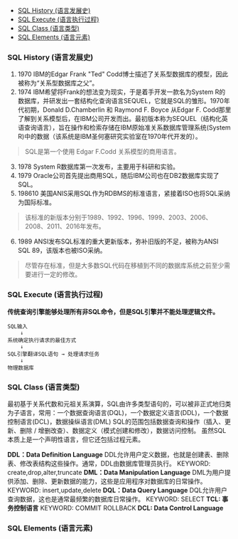 - [SQL History (语言发展史)](#sql-history-语言发展史)
- [SQL Execute (语言执行过程)](#sql-execute-语言执行过程)
- [SQL Class (语言类型)](#sql-class-语言类型)
- [SQL Elements (语言元素)](#sql-elements-语言元素)


### SQL History (语言发展史)
1. 1970
IBM的Edgar Frank "Ted" Codd博士描述了关系型数据库的模型，因此被称为“关系型数据库之父”。
2. 1974
IBM希望将Frank的想法变为现实，于是着手开发一款名为System R的数据库，并研发出一套结构化查询语言SEQUEL，它就是SQL的雏形。1970年代初期，Donald D.Chamberlin 和 Raymond F. Boyce 从Edgar F. Codd那里了解到关系模型后，在IBM公司开发而出。最初版本称为SEQUEL（结构化英语查询语言），旨在操作和检索存储在IBM原始准关系数据库管理系统(System R)中的数据（该系统是IBM圣何塞研究实验室在1970年代开发的）。
> SQL是第一个使用 Edgar F.Codd 关系模型的商用语言。
3. 1978
System R数据库第一次发布，主要用于科研和实验。
4. 1979
Oracle公司首先提出商用SQL，随后IBM公司也在DB2数据库实现了SQL。
5. 198610
美国ANIS采用SQL作为RDBMS的标准语言，紧接着ISO也将SQL采纳为国际标准。
> 该标准的新版本分别于1989、1992、1996、1999、2003、2006、2008、2011、2016年发布。
6. 1989
ANSI发布SQL标准的重大更新版本，弥补旧版的不足，被称为ANSI SQL 89，该版本也被ISO采纳。
> 尽管存在标准，但是大多数SQL代码在移植到不同的数据库系统之前至少需要进行一定的修改。

### SQL Execute (语言执行过程)

**传统查询引擎能够处理所有非SQL命令，但是SQL引擎并不能处理逻辑文件。**

```
SQL输入
    ↓
系统确定执行请求的最佳方式
    ↓
SQL引擎翻译SQL语句 → 处理请求任务
    ↓
物理数据库
```

### SQL Class (语言类型)
最初基于关系代数和元祖关系演算，SQL由许多类型语句的，可以被非正式地归类为子语言，常用：一个数据查询语言(DQL)，一个数据定义语言(DDL)，一个数据控制语言(DCL)，数据操纵语言(DML)
SQL的范围包括数据查询和操作（插入、更新、删除 / 增删改查）、数据定义（模式创建和修改），数据访问控制。
虽然SQL本质上是一个声明性语言，但它还包括过程元素。

**DDL：Data Definition Language**
DDL允许用户定义数据，也就是创建表、删除表、修改表结构这些操作。通常，DDL由数据库管理员执行。
KEYWORD: create,drop,alter,truncate
**DML：Data Manipulation Language**
DML为用户提供添加、删除、更新数据的能力，这些是应用程序对数据库的日常操作。
KEYWORD: insert,update,delete
**DQL：Data Query Language**
DQL允许用户查询数据，这也是通常最频繁的数据库日常操作。
KEYWORD: SELECT
**TCL: 事务控制语言**
KEYWORD: COMMIT ROLLBACK
**DCL: Data Control Language**

### SQL Elements (语言元素)
